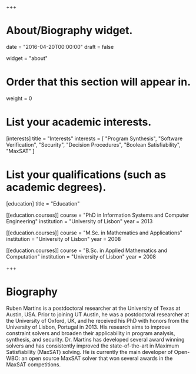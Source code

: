 +++
# About/Biography widget.

date = "2016-04-20T00:00:00"
draft = false

widget = "about"

# Order that this section will appear in.
weight = 0

# List your academic interests.
[interests]
  title = "Interests"
  interests = [
    "Program Synthesis",
    "Software Verification",
    "Security",
    "Decision Procedures",
    "Boolean Satisfiability",
    "MaxSAT"
  ]

# List your qualifications (such as academic degrees).
[education]
  title = "Education"

[[education.courses]]
  course = "PhD in Information Systems and Computer Engineering"
  institution = "University of Lisbon"
  year = 2013

[[education.courses]]
  course = "M.Sc. in Mathematics and Applications"
  institution = "University of Lisbon"
  year = 2008

[[education.courses]]
  course = "B.Sc. in Applied Mathematics and Computation"
  institution = "University of Lisbon"
  year = 2008
 
+++

# Biography

Ruben Martins is a postdoctoral researcher at the University of Texas at Austin,
USA. Prior to joining UT Austin, he was a postdoctoral researcher at the
University of Oxford, UK, and he received his PhD with honors from the 
University of Lisbon, Portugal in 2013. His research aims to improve constraint
solvers and broaden their applicability in program analysis, synthesis, and
security. Dr. Martins has developed several award winning solvers and has
consistently improved the state-of-the-art in Maximum Satisfiability (MaxSAT)
solving. He is currently the main developer of Open-WBO: an open source MaxSAT
solver that won several awards in the MaxSAT competitions.

